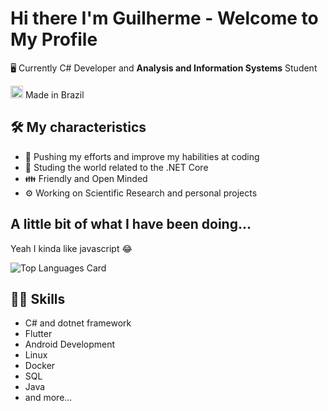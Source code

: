 # Hi there I'm Guilherme - Welcome to My Profile 

🖥️ Currently C# Developer and **Analysis and Information Systems** Student <br>

<img src="https://image.flaticon.com/icons/svg/197/197386.svg" width="20"/> Made in Brazil

## 🛠 My characteristics

- 💜 Pushing my efforts and improve my habilities at coding
- 📖 Studing the world related to the .NET Core
- 👪 Friendly and Open Minded
- ⚙️ Working on Scientific Research and personal projects

## A little bit of what I have been doing...

Yeah I kinda like javascript 😂

![Top Languages Card](https://github-readme-stats.vercel.app/api/top-langs/?username=guilhermerochas)

## 🐱‍👤 Skills

- C# and dotnet framework
- Flutter
- Android Development
- Linux
- Docker
- SQL
- Java
- and more...
